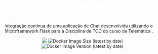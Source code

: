 <h1 align="center"><img alt="bluechat" src="https://github.com/jonfarias/BlueChat-CI/blob/main/app/static/images/blue-chat.png" height="35" width="170"></h1>


Integração contínua de uma aplicação de Chat desenvolvida utilizando o Microframework Flask para a Disciplina de TCC do curso de Telemática .

<p align="center">
  <a href="https://circleci.com/gh/jonfarias/BlueChat-CI/tree/main"><img src="https://circleci.com/gh/jonfarias/BlueChat-CI/tree/main.svg?style=svg"></a>
  <img alt="Docker Image Size (latest by date)" src="https://img.shields.io/docker/image-size/jonfarias/bluechat-web">
  <img alt="Docker Image Version (latest by date)" src="https://img.shields.io/docker/v/jonfarias/bluechat-web">
</p>

